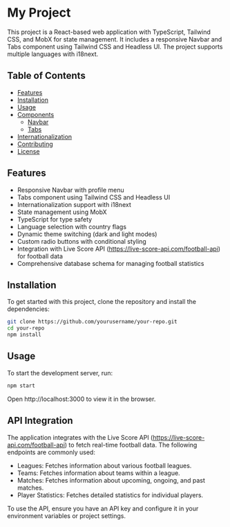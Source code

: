 # My Project

This project is a React-based web application with TypeScript, Tailwind CSS, and MobX for state management. It includes a responsive Navbar and Tabs component using Tailwind CSS and Headless UI. The project supports multiple languages with i18next.

## Table of Contents

- [Features](#features)
- [Installation](#installation)
- [Usage](#usage)
- [Components](#components)
  - [Navbar](#navbar)
  - [Tabs](#tabs)
- [Internationalization](#internationalization)
- [Contributing](#contributing)
- [License](#license)

## Features

- Responsive Navbar with profile menu
- Tabs component using Tailwind CSS and Headless UI
- Internationalization support with i18next
- State management using MobX
- TypeScript for type safety
- Language selection with country flags
- Dynamic theme switching (dark and light modes)
- Custom radio buttons with conditional styling
- Integration with Live Score API (https://live-score-api.com/football-api) for football data
- Comprehensive database schema for managing football statistics

## Installation

To get started with this project, clone the repository and install the dependencies:

```bash
git clone https://github.com/yourusername/your-repo.git
cd your-repo
npm install
```

## Usage

To start the development server, run:

```bash
npm start
```

Open http://localhost:3000 to view it in the browser.


## API Integration

The application integrates with the Live Score API (https://live-score-api.com/football-api) to fetch real-time football data. The following endpoints are commonly used:
- Leagues: Fetches information about various football leagues.
- Teams: Fetches information about teams within a league.
- Matches: Fetches information about upcoming, ongoing, and past matches.
- Player Statistics: Fetches detailed statistics for individual players.

To use the API, ensure you have an API key and configure it in your environment variables or project settings.

